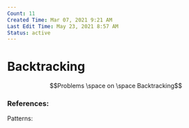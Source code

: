 ```yaml
---
Count: 11
Created Time: Mar 07, 2021 9:21 AM
Last Edit Time: May 23, 2021 8:57 AM
Status: active
---
```


# Backtracking

$$Problems \space on \space Backtracking$$
### References:
Patterns: 